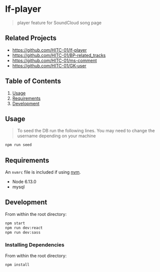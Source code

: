 # lf-player

> player feature for SoundCloud song page

## Related Projects

  - https://github.com/HITC-01/lf-player
  - https://github.com/HITC-01/BP-related_tracks
  - https://github.com/HITC-01/ms-comment
  - https://github.com/HITC-01/GK-user

## Table of Contents

1. [Usage](#Usage)
1. [Requirements](#requirements)
1. [Development](#development)

## Usage

> To seed the DB run the following lines. You may need to change the username depending on your machine

```sh
npm run seed
```

## Requirements

An `nvmrc` file is included if using [nvm](https://github.com/creationix/nvm).

- Node 6.13.0
- mysql

## Development

From within the root directory:

```sh
npm start
npm run dev:react
npm run dev:sass
```

### Installing Dependencies

From within the root directory:

```sh
npm install
```
